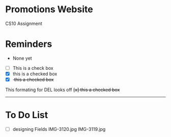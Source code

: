 # Promotions Website
CS10 Assignment 

# Reminders 
- None yet

- [ ] This is a check box
- [x] this is a checked box
- [x] <del> this a checked box </del>

This formating for DEL looks off
<del> [x] this a checked box </del>

---

# To Do List

- [ ] designing Fields 
IMG-3120.jpg
IMG-3119.jpg